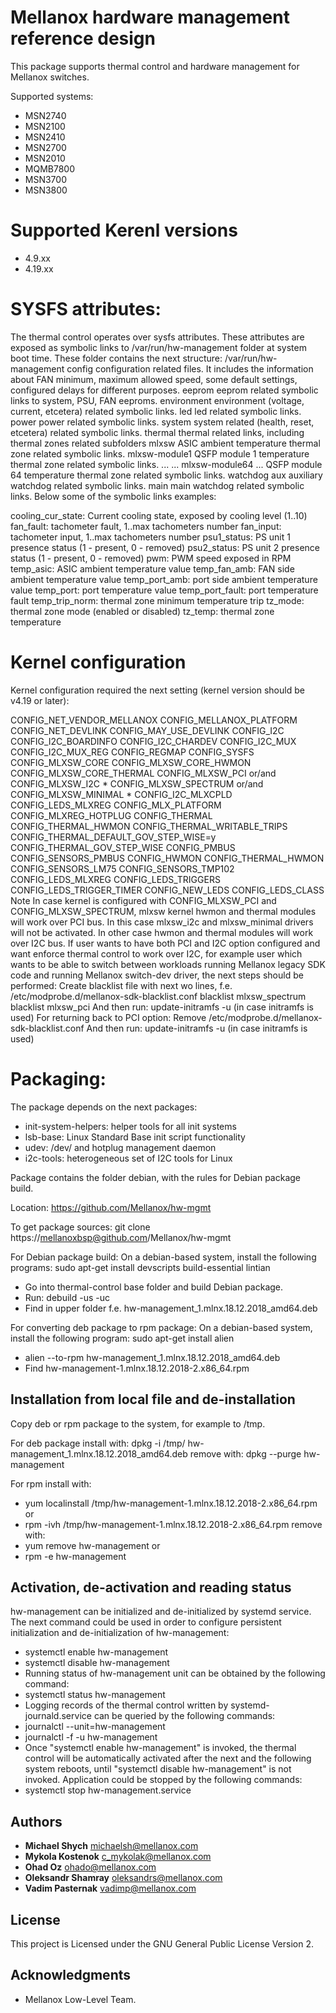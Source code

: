 # Mellanox hardware management reference design

This package supports thermal control and hardware management for Mellanox
switches.

Supported systems:

- MSN2740
- MSN2100
- MSN2410
- MSN2700
- MSN2010
- MQMB7800
- MSN3700
- MSN3800

# Supported Kerenl versions 

- 4.9.xx
- 4.19.xx

# SYSFS attributes:
The thermal control operates over sysfs attributes. These attributes are exposed as symbolic links to /var/run/hw-management folder at system boot time. These folder contains the next structure: /var/run/hw-management config configuration related files. It includes the information about FAN minimum, maximum allowed speed, some default settings, configured delays for different purposes. eeprom eeprom related symbolic links to system, PSU, FAN eeproms. environment environment (voltage, current, etcetera) related symbolic links. led led related symbolic links. power power related symbolic links. system system related (health, reset, etcetera) related symbolic links. thermal thermal related links, including thermal zones related subfolders mlxsw ASIC ambient temperature thermal zone related symbolic links. mlxsw-module1 QSFP module 1 temperature thermal zone related symbolic links. ... ... mlxsw-module64 ... QSFP module 64 temperature thermal zone related symbolic links. watchdog aux auxiliary watchdog related symbolic links. main main watchdog related symbolic links.
Below some of the symbolic links examples:

cooling_cur_state: Current cooling state, exposed by cooling level (1..10)
fan_fault: tachometer fault, 1..max tachometers number
fan_input: tachometer input, 1..max tachometers number
psu1_status: PS unit 1 presence status (1 - present, 0 - removed)
psu2_status: PS unit 2 presence status (1 - present, 0 - removed)
pwm: PWM speed exposed in RPM
temp_asic: ASIC ambient temperature value
temp_fan_amb: FAN side ambient temperature value
temp_port_amb: port side ambient temperature value
temp_port: port temperature value
temp_port_fault: port temperature fault
temp_trip_norm: thermal zone minimum temperature trip
tz_mode: thermal zone mode (enabled or disabled)
tz_temp: thermal zone temperature

# Kernel configuration
Kernel configuration required the next setting (kernel version should be v4.19 or later):

CONFIG_NET_VENDOR_MELLANOX
CONFIG_MELLANOX_PLATFORM
CONFIG_NET_DEVLINK
CONFIG_MAY_USE_DEVLINK
CONFIG_I2C
CONFIG_I2C_BOARDINFO
CONFIG_I2C_CHARDEV
CONFIG_I2C_MUX
CONFIG_I2C_MUX_REG
CONFIG_REGMAP
CONFIG_SYSFS
CONFIG_MLXSW_CORE
CONFIG_MLXSW_CORE_HWMON
CONFIG_MLXSW_CORE_THERMAL
CONFIG_MLXSW_PCI or/and CONFIG_MLXSW_I2C *
CONFIG_MLXSW_SPECTRUM or/and CONFIG_MLXSW_MINIMAL *
CONFIG_I2C_MLXCPLD
CONFIG_LEDS_MLXREG
CONFIG_MLX_PLATFORM
CONFIG_MLXREG_HOTPLUG
CONFIG_THERMAL
CONFIG_THERMAL_HWMON
CONFIG_THERMAL_WRITABLE_TRIPS
CONFIG_THERMAL_DEFAULT_GOV_STEP_WISE=y
CONFIG_THERMAL_GOV_STEP_WISE
CONFIG_PMBUS
CONFIG_SENSORS_PMBUS
CONFIG_HWMON
CONFIG_THERMAL_HWMON
CONFIG_SENSORS_LM75
CONFIG_SENSORS_TMP102
CONFIG_LEDS_MLXREG
CONFIG_LEDS_TRIGGERS
CONFIG_LEDS_TRIGGER_TIMER
CONFIG_NEW_LEDS
CONFIG_LEDS_CLASS
Note In case kernel is configured with CONFIG_MLXSW_PCI and CONFIG_MLXSW_SPECTRUM, mlxsw kernel hwmon and thermal modules will work over PCI bus. In this case mlxsw_i2c and mlxsw_minimal drivers will not be activated. In other case hwmon and thermal modules will work over I2C bus. If user wants to have both PCI and I2C option configured and want enforce thermal control to work over I2C, for example user which wants to be able to switch between workloads running Mellanox legacy SDK code and running Mellanox switch-dev driver, the next steps should be performed:
Create blacklist file with next wo lines, f.e. /etc/modprobe.d/mellanox-sdk-blacklist.conf blacklist mlxsw_spectrum blacklist mlxsw_pci
And then run: update-initramfs -u (in case initramfs is used) For returning back to PCI option:
Remove /etc/modprobe.d/mellanox-sdk-blacklist.conf
And then run: update-initramfs -u (in case initramfs is used)


# Packaging:
The package depends on the next packages:
- init-system-helpers:	helper tools for all init systems
- lsb-base:		Linux Standard Base init script functionality
- udev:			/dev/ and hotplug management daemon
- i2c-tools:		heterogeneous set of I2C tools for Linux

Package contains the folder debian, with the rules for Debian package build.

Location:
https://github.com/Mellanox/hw-mgmt

To get package sources:
git clone https://mellanoxbsp@github.com/Mellanox/hw-mgmt

For Debian package build:
On a debian-based system, install the following programs:
sudo apt-get install devscripts build-essential lintian

- Go into thermal-control base folder and build Debian package.
- Run:
  debuild -us -uc
- Find in upper folder f.e. hw-management_1.mlnx.18.12.2018_amd64.deb

For converting deb package to rpm package:
On a debian-based system, install the following program:
sudo apt-get install alien

- alien --to-rpm hw-management_1.mlnx.18.12.2018_amd64.deb
- Find hw-management-1.mlnx.18.12.2018-2.x86_64.rpm

## Installation from local file and de-installation
Copy deb or rpm package to the system, for example to /tmp.

For deb package install with:
dpkg -i /tmp/ hw-management_1.mlnx.18.12.2018_amd64.deb
remove with:
dpkg --purge hw-management

For rpm install with:
- yum localinstall /tmp/hw-management-1.mlnx.18.12.2018-2.x86_64.rpm
  or
- rpm -ivh /tmp/hw-management-1.mlnx.18.12.2018-2.x86_64.rpm
  remove with:
- yum remove hw-management
  or
- rpm -e hw-management


## Activation, de-activation and reading status
hw-management can be initialized and de-initialized by systemd service.
The next command could be used in order to configure persistent initialization
and de-initialization of hw-management:
- systemctl enable hw-management
- systemctl disable hw-management
- Running status of hw-management unit can be obtained by the following
  command:
- systemctl status hw-management
- Logging records of the thermal control written by systemd-journald.service
  can be queried by the following commands:
- journalctl --unit=hw-management
- journalctl -f -u hw-management
- Once "systemctl enable hw-management" is invoked, the thermal control will
  be automatically activated after the next and the following system reboots,
  until "systemctl disable hw-management" is not invoked.
  Application could be stopped by the following commands:
- systemctl stop hw-management.service

## Authors

* **Michael Shych** <michaelsh@mellanox.com>
* **Mykola Kostenok** <c_mykolak@mellanox.com>
* **Ohad Oz** <ohado@mellanox.com>
* **Oleksandr Shamray** <oleksandrs@mellanox.com>
* **Vadim Pasternak** <vadimp@mellanox.com>

## License

This project is Licensed under the GNU General Public License Version 2.

## Acknowledgments

* Mellanox Low-Level Team.
